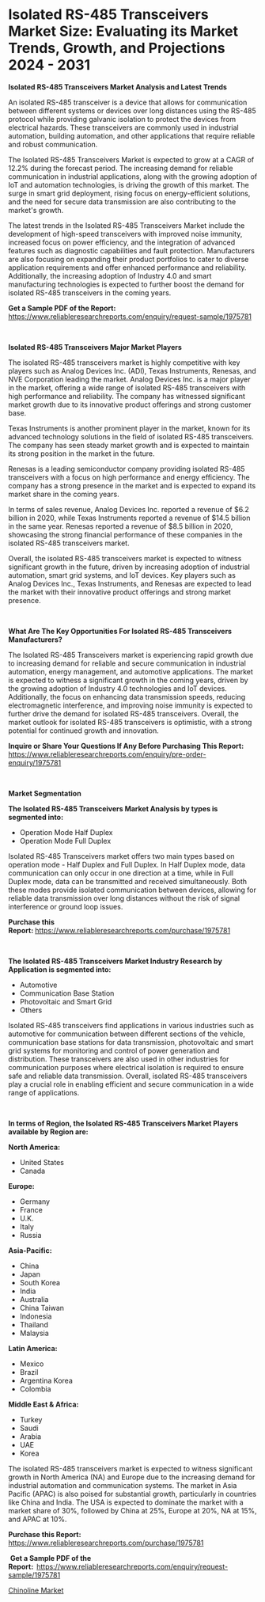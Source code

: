 <p><h1>Isolated RS-485 Transceivers Market Size: Evaluating its Market Trends, Growth, and Projections 2024 - 2031</h1></p><p><strong>Isolated RS-485 Transceivers Market Analysis and Latest Trends</strong></p>
<p><p>An isolated RS-485 transceiver is a device that allows for communication between different systems or devices over long distances using the RS-485 protocol while providing galvanic isolation to protect the devices from electrical hazards. These transceivers are commonly used in industrial automation, building automation, and other applications that require reliable and robust communication.</p><p>The Isolated RS-485 Transceivers Market is expected to grow at a CAGR of 12.2% during the forecast period. The increasing demand for reliable communication in industrial applications, along with the growing adoption of IoT and automation technologies, is driving the growth of this market. The surge in smart grid deployment, rising focus on energy-efficient solutions, and the need for secure data transmission are also contributing to the market's growth.</p><p>The latest trends in the Isolated RS-485 Transceivers Market include the development of high-speed transceivers with improved noise immunity, increased focus on power efficiency, and the integration of advanced features such as diagnostic capabilities and fault protection. Manufacturers are also focusing on expanding their product portfolios to cater to diverse application requirements and offer enhanced performance and reliability. Additionally, the increasing adoption of Industry 4.0 and smart manufacturing technologies is expected to further boost the demand for isolated RS-485 transceivers in the coming years.</p></p>
<p><strong>Get a Sample PDF of the Report:&nbsp;</strong> <a href="https://www.reliableresearchreports.com/enquiry/request-sample/1975781">https://www.reliableresearchreports.com/enquiry/request-sample/1975781</a></p>
<p>&nbsp;</p>
<p><strong>Isolated RS-485 Transceivers Major Market Players</strong></p>
<p><p>The isolated RS-485 transceivers market is highly competitive with key players such as Analog Devices Inc. (ADI), Texas Instruments, Renesas, and NVE Corporation leading the market. Analog Devices Inc. is a major player in the market, offering a wide range of isolated RS-485 transceivers with high performance and reliability. The company has witnessed significant market growth due to its innovative product offerings and strong customer base.</p><p>Texas Instruments is another prominent player in the market, known for its advanced technology solutions in the field of isolated RS-485 transceivers. The company has seen steady market growth and is expected to maintain its strong position in the market in the future.</p><p>Renesas is a leading semiconductor company providing isolated RS-485 transceivers with a focus on high performance and energy efficiency. The company has a strong presence in the market and is expected to expand its market share in the coming years.</p><p>In terms of sales revenue, Analog Devices Inc. reported a revenue of $6.2 billion in 2020, while Texas Instruments reported a revenue of $14.5 billion in the same year. Renesas reported a revenue of $8.5 billion in 2020, showcasing the strong financial performance of these companies in the isolated RS-485 transceivers market.</p><p>Overall, the isolated RS-485 transceivers market is expected to witness significant growth in the future, driven by increasing adoption of industrial automation, smart grid systems, and IoT devices. Key players such as Analog Devices Inc., Texas Instruments, and Renesas are expected to lead the market with their innovative product offerings and strong market presence.</p></p>
<p>&nbsp;</p>
<p><strong>What Are The Key Opportunities For Isolated RS-485 Transceivers Manufacturers?</strong></p>
<p><p>The Isolated RS-485 Transceivers market is experiencing rapid growth due to increasing demand for reliable and secure communication in industrial automation, energy management, and automotive applications. The market is expected to witness a significant growth in the coming years, driven by the growing adoption of Industry 4.0 technologies and IoT devices. Additionally, the focus on enhancing data transmission speeds, reducing electromagnetic interference, and improving noise immunity is expected to further drive the demand for isolated RS-485 transceivers. Overall, the market outlook for isolated RS-485 transceivers is optimistic, with a strong potential for continued growth and innovation.</p></p>
<p><strong>Inquire or Share Your Questions If Any Before Purchasing This Report:</strong> <a href="https://www.reliableresearchreports.com/enquiry/pre-order-enquiry/1975781">https://www.reliableresearchreports.com/enquiry/pre-order-enquiry/1975781</a></p>
<p>&nbsp;</p>
<p><strong>Market Segmentation</strong></p>
<p><strong>The Isolated RS-485 Transceivers Market Analysis by types is segmented into:</strong></p>
<p><ul><li>Operation Mode Half Duplex</li><li>Operation Mode Full Duplex</li></ul></p>
<p><p>Isolated RS-485 Transceivers market offers two main types based on operation mode - Half Duplex and Full Duplex. In Half Duplex mode, data communication can only occur in one direction at a time, while in Full Duplex mode, data can be transmitted and received simultaneously. Both these modes provide isolated communication between devices, allowing for reliable data transmission over long distances without the risk of signal interference or ground loop issues.</p></p>
<p><strong>Purchase this Report:&nbsp;</strong><a href="https://www.reliableresearchreports.com/purchase/1975781">https://www.reliableresearchreports.com/purchase/1975781</a></p>
<p>&nbsp;</p>
<p><strong>The Isolated RS-485 Transceivers Market Industry Research by Application is segmented into:</strong></p>
<p><ul><li>Automotive</li><li>Communication Base Station</li><li>Photovoltaic and Smart Grid</li><li>Others</li></ul></p>
<p><p>Isolated RS-485 transceivers find applications in various industries such as automotive for communication between different sections of the vehicle, communication base stations for data transmission, photovoltaic and smart grid systems for monitoring and control of power generation and distribution. These transceivers are also used in other industries for communication purposes where electrical isolation is required to ensure safe and reliable data transmission. Overall, isolated RS-485 transceivers play a crucial role in enabling efficient and secure communication in a wide range of applications.</p></p>
<p>&nbsp;</p>
<p><strong>In terms of Region, the Isolated RS-485 Transceivers Market Players available by Region are:</strong></p>
<p>
    <p> <strong> North America: </strong>
        <ul>
            <li>United States</li>
            <li>Canada</li>
        </ul>
        </p> 
    <p> <strong> Europe: </strong>
        <ul>
            <li>Germany</li>
            <li>France</li>
            <li>U.K.</li>
            <li>Italy</li>
            <li>Russia</li>
        </ul>
        </p> 
    <p> <strong> Asia-Pacific: </strong>
        <ul>
            <li>China</li>
            <li>Japan</li>
            <li>South Korea</li>
            <li>India</li>
            <li>Australia</li>
            <li>China Taiwan</li>
            <li>Indonesia</li>
            <li>Thailand</li>
            <li>Malaysia</li>
        </ul>
        </p> 
    <p> <strong> Latin America: </strong>
        <ul>
            <li>Mexico</li>
            <li>Brazil</li>
            <li>Argentina Korea</li>
            <li>Colombia</li>
        </ul>
        </p> 
    <p> <strong> Middle East & Africa: </strong>
        <ul>
            <li>Turkey</li>
            <li>Saudi</li>
            <li>Arabia</li>
            <li>UAE</li>
            <li>Korea</li>
        </ul>
    </p>
    </p>
<p><p>The isolated RS-485 transceivers market is expected to witness significant growth in North America (NA) and Europe due to the increasing demand for industrial automation and communication systems. The market in Asia Pacific (APAC) is also poised for substantial growth, particularly in countries like China and India. The USA is expected to dominate the market with a market share of 30%, followed by China at 25%, Europe at 20%, NA at 15%, and APAC at 10%.</p></p>
<p><strong>Purchase this Report: </strong><a href="https://www.reliableresearchreports.com/purchase/1975781">https://www.reliableresearchreports.com/purchase/1975781</a></p>
<p>&nbsp;<strong>Get a Sample PDF of the Report:&nbsp;&nbsp;</strong><a href="https://www.reliableresearchreports.com/enquiry/request-sample/1975781">https://www.reliableresearchreports.com/enquiry/request-sample/1975781</a></p>
<p><strong></strong></p>
<p><p><a href="https://nifty-kite-d51.notion.site/Chinoline-Market-Size-Reflecting-a-Forecast-Till-2031-Market-By-Type-By-Application-and-By-Geograp-c9816e92f1484f7484ffa1ac32ec6a24">Chinoline Market</a></p></p>